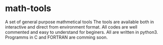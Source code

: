 # math-tools
A set of general purpose mathmetical tools
The tools are available both in interactive and direct from environment format. All codes are well commented and easy to understand for beginers. All are written in python3. Programms in C and FORTRAN are comming soon.
